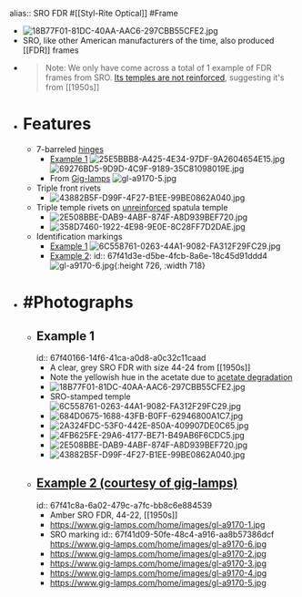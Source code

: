 alias:: SRO FDR
#[[Styl-Rite Optical]] #Frame

- ![18B77F01-81DC-40AA-AAC6-297CBB55CFE2.jpg](../assets/18B77F01-81DC-40AA-AAC6-297CBB55CFE2_1744104095852_0.jpg)
- SRO, like other American manufacturers of the time, also produced [[FDR]] frames
- > Note: We only have come across a total of 1 example of FDR frames from SRO. [Its temples are not reinforced]([[Reinforcement]]), suggesting it's from [[1950s]]
- # Features
	- 7-barreled [hinges]([[Hinge]])
		- [Example 1](((67f40166-14f6-41ca-a0d8-a0c32c11caad)))
		  ![25E5BBB8-A425-4E34-97DF-9A2604654E15.jpg](../assets/25E5BBB8-A425-4E34-97DF-9A2604654E15_1744045185516_0.jpg)
		  ![69276BD5-9D9D-4C9F-9189-35C81098019E.jpg](../assets/69276BD5-9D9D-4C9F-9189-35C81098019E_1744045113941_0.jpg)
		- From [Gig-lamps](https://www.gig-lamps.com/home/1950s-styl-rite-optics-fdr-amber-made-in-usa-size-44-22-%E3%82%A2%E3%83%A1%E3%83%AA%E3%82%AB%E8%A3%BD-sro-%E8%8A%AF%E3%81%AA%E3%81%97%E3%83%86%E3%83%B3%E3%83%97%E3%83%AB-fdr/)
		  ![gl-a9170-5.jpg](../assets/gl-a9170-5_1744103934284_0.jpg)
	- Triple front rivets
		- ![43882B5F-D99F-4F27-B1EE-99BE0862A040.jpg](../assets/43882B5F-D99F-4F27-B1EE-99BE0862A040_1744045154352_0.jpg)
	- Triple temple rivets on [unreinforced]([[Reinforcement]]) spatula temple
		- ![2E508BBE-DAB9-4ABF-874F-A8D939BEF720.jpg](../assets/2E508BBE-DAB9-4ABF-874F-A8D939BEF720_1744045212770_0.jpg)
		- ![358D7460-1922-4E98-9E0E-8C28FF7D2DAE.jpg](../assets/358D7460-1922-4E98-9E0E-8C28FF7D2DAE_1744045239047_0.jpg)
	- Identification markings
		- [Example 1](((67f40166-14f6-41ca-a0d8-a0c32c11caad)))
		  ![6C558761-0263-44A1-9082-FA312F29FC29.jpg](../assets/6C558761-0263-44A1-9082-FA312F29FC29_1744046006243_0.jpg)
		- [Example 2](((67f41c8a-6a02-479c-a7fc-bb8c6e884539))):
		  id:: 67f41d3e-d5be-4fcb-8a6e-18c45d91ddd4
		  ![gl-a9170-6.jpg](../assets/gl-a9170-6_1744051532392_0.jpg){:height 726, :width 718}
- # #Photographs
	- ## Example 1
	  id:: 67f40166-14f6-41ca-a0d8-a0c32c11caad
		- A clear, grey SRO FDR with size 44-24 from [[1950s]]
		- Note the yellowish hue in the acetate due to [acetate degradation]([[Acetate]])
		- ![18B77F01-81DC-40AA-AAC6-297CBB55CFE2.jpg](../assets/18B77F01-81DC-40AA-AAC6-297CBB55CFE2_1744044714745_0.jpg)
		- SRO-stamped temple
		  ![6C558761-0263-44A1-9082-FA312F29FC29.jpg](../assets/6C558761-0263-44A1-9082-FA312F29FC29_1744044806790_0.jpg)
		- ![684D0675-1688-43FB-B0FF-62946800A1C7.jpg](../assets/684D0675-1688-43FB-B0FF-62946800A1C7_1744044990602_0.jpg)
		- ![2A324FDC-53F0-442E-850A-409907DE0C65.jpg](../assets/2A324FDC-53F0-442E-850A-409907DE0C65_1744044727849_0.jpg)
		- ![4FB625FE-29A6-4177-BE71-B49AB6F6CDC5.jpg](../assets/4FB625FE-29A6-4177-BE71-B49AB6F6CDC5_1744044742417_0.jpg)
		- ![2E508BBE-DAB9-4ABF-874F-A8D939BEF720.jpg](../assets/2E508BBE-DAB9-4ABF-874F-A8D939BEF720_1744050804678_0.jpg)
		- ![43882B5F-D99F-4F27-B1EE-99BE0862A040.jpg](../assets/43882B5F-D99F-4F27-B1EE-99BE0862A040_1744045017610_0.jpg)
	- ## [Example 2 (courtesy of gig-lamps)](https://www.gig-lamps.com/home/1950s-styl-rite-optics-fdr-amber-made-in-usa-size-44-22-%E3%82%A2%E3%83%A1%E3%83%AA%E3%82%AB%E8%A3%BD-sro-%E8%8A%AF%E3%81%AA%E3%81%97%E3%83%86%E3%83%B3%E3%83%97%E3%83%AB-fdr/)
	  id:: 67f41c8a-6a02-479c-a7fc-bb8c6e884539
		- Amber SRO FDR, 44-22, [[1950s]]
		- https://www.gig-lamps.com/home/images/gl-a9170-1.jpg
		- SRO marking
		  id:: 67f41d09-50fe-48c4-a916-aa8b57386dcf
		  https://www.gig-lamps.com/home/images/gl-a9170-6.jpg
		- https://www.gig-lamps.com/home/images/gl-a9170-2.jpg
		- https://www.gig-lamps.com/home/images/gl-a9170-3.jpg
		- https://www.gig-lamps.com/home/images/gl-a9170-4.jpg
		- https://www.gig-lamps.com/home/images/gl-a9170-5.jpg